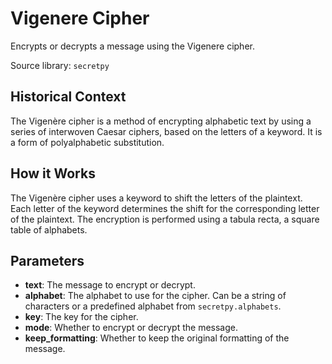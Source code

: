 
# Vigenere Cipher

Encrypts or decrypts a message using the Vigenere cipher.

Source library: `secretpy`

## Historical Context

The Vigenère cipher is a method of encrypting alphabetic text by using a series of interwoven Caesar ciphers, based on the letters of a keyword. It is a form of polyalphabetic substitution.

## How it Works

The Vigenère cipher uses a keyword to shift the letters of the plaintext. Each letter of the keyword determines the shift for the corresponding letter of the plaintext. The encryption is performed using a tabula recta, a square table of alphabets.

## Parameters

- **text**: The message to encrypt or decrypt.
- **alphabet**: The alphabet to use for the cipher. Can be a string of characters or a predefined alphabet from `secretpy.alphabets`.
- **key**: The key for the cipher.
- **mode**: Whether to encrypt or decrypt the message.
- **keep_formatting**: Whether to keep the original formatting of the message.
